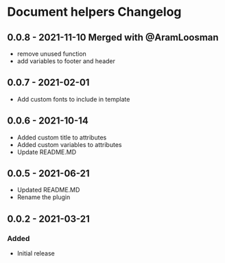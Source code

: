 # Document helpers Changelog

## 0.0.8 - 2021-11-10 Merged with @AramLoosman
- remove unused function
- add variables to footer and header

## 0.0.7 - 2021-02-01
- Add custom fonts to include in template

## 0.0.6 - 2021-10-14
- Added custom title to attributes
- Added custom variables to attributes
- Update README.MD

## 0.0.5 - 2021-06-21
- Updated README.MD
- Rename the plugin

## 0.0.2 - 2021-03-21
### Added
- Initial release
